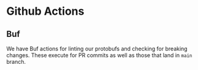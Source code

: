 # Github Actions

## Buf
We have Buf actions for linting our protobufs and checking for breaking changes.
These execute for PR commits as well as those that land in `main` branch.